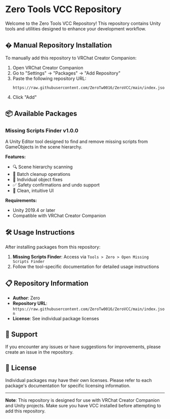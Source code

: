 # Zero Tools VCC Repository

Welcome to the Zero Tools VCC Repository! This repository contains Unity tools and utilities designed to enhance your development workflow.

## � Manual Repository Installation

To manually add this repository to VRChat Creator Companion:

1. Open VRChat Creator Companion
2. Go to "Settings" → "Packages" → "Add Repository"
3. Paste the following repository URL:
   ```
   https://raw.githubusercontent.com/ZeroTw0016/ZeroVCC/main/index.json
   ```
4. Click "Add"

## 📦 Available Packages

### Missing Scripts Finder v1.0.0

A Unity Editor tool designed to find and remove missing scripts from GameObjects in the scene hierarchy.

**Features:**
- 🔍 Scene hierarchy scanning
- 🧹 Batch cleanup operations
- 🎯 Individual object fixes
- ✅ Safety confirmations and undo support
- 🎨 Clean, intuitive UI

**Requirements:**
- Unity 2019.4 or later
- Compatible with VRChat Creator Companion

## 🛠️ Usage Instructions

After installing packages from this repository:

1. **Missing Scripts Finder**: Access via `Tools > Zero > Open Missing Scripts Finder`
2. Follow the tool-specific documentation for detailed usage instructions

## 📋 Repository Information

- **Author**: Zero
- **Repository URL**: `https://raw.githubusercontent.com/ZeroTw0016/ZeroVCC/main/index.json`
- **License**: See individual package licenses

## 🤝 Support

If you encounter any issues or have suggestions for improvements, please create an issue in the repository.

## 📄 License

Individual packages may have their own licenses. Please refer to each package's documentation for specific licensing information.

---

**Note**: This repository is designed for use with VRChat Creator Companion and Unity projects. Make sure you have VCC installed before attempting to add this repository.